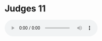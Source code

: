 # Judges 11

<audio controls>
  <source src="https://openbible.com/audio/hays/BSB_07_Jdg_011_H.mp3" type="audio/mp3" />
  <a href="https://openbible.com/audio/hays/BSB_07_Jdg_011_H.mp3" download="https://openbible.com/audio/hays/BSB_07_Jdg_011_H.mp3">Download MP3 audio</a>.
</audio>

<!--@include: @/bible/translations/bsb/07_jdg/verses/011.md-->